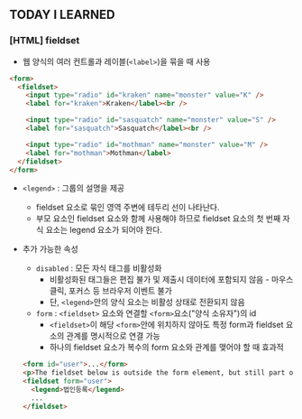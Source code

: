 ## TODAY I LEARNED

### [HTML] fieldset

- 웹 양식의 여러 컨트롤과 레이블(`<label>`)을 묶을 때 사용

```html
<form>
  <fieldset>
    <input type="radio" id="kraken" name="monster" value="K" />
    <label for="kraken">Kraken</label><br />

    <input type="radio" id="sasquatch" name="monster" value="S" />
    <label for="sasquatch">Sasquatch</label><br />

    <input type="radio" id="mothman" name="monster" value="M" />
    <label for="mothman">Mothman</label>
  </fieldset>
</form>
```

- `<legend>` : 그룹의 설명을 제공

  - fieldset 요소로 묶인 영역 주변에 테두리 선이 나타난다.
  - 부모 요소인 fieldset 요소와 함께 사용해야 하므로 fieldset 요소의 첫 번째 자식 요소는 legend 요소가 되어야 한다.

- 추가 가능한 속성

  - `disabled` : 모든 자식 태그를 비활성화
    - 비활성화된 태그들은 편집 불가 및 제출시 데이터에 포함되지 않음 - 마우스 클릭, 포커스 등 브라우저 이벤트 불가
    - 단, `<legend>`안의 양식 요소는 비활성 상태로 전환되지 않음
  - `form` : `<fieldset>` 요소와 연결할 `<form>`요소("양식 소유자")의 id
    - `<fieldset>`이 해당 `<form>`안에 위치하지 않아도 특정 form과 fieldset 요소의 관계를 명시적으로 연결 가능
    - 하나의 fieldset 요소가 복수의 form 요소와 관계를 맺어야 할 때 효과적

  ```html
  <form id="user">...</form>
  <p>The fieldset below is outside the form element, but still part of the form</p>
  <fieldset form="user">
    <legend>법인등록</legend>
    ...
  </fieldset>
  ```
